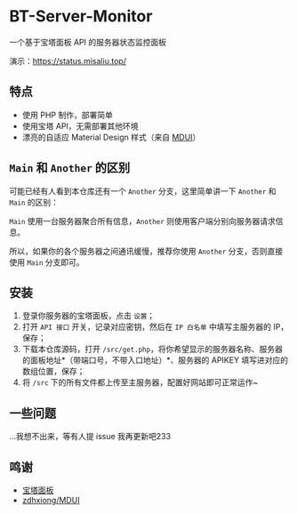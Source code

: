 # BT-Server-Monitor
一个基于宝塔面板 API 的服务器状态监控面板

演示：https://status.misaliu.top/

## 特点

- 使用 PHP 制作，部署简单
- 使用宝塔 API，无需部署其他环境
- 漂亮的自适应 Material Design 样式（来自 [MDUI](https://mdui.org)）

## `Main` 和 `Another` 的区别
可能已经有人看到本仓库还有一个 `Another` 分支，这里简单讲一下 `Another` 和 `Main` 的区别：

`Main` 使用一台服务器聚合所有信息，`Another` 则使用客户端分别向服务器请求信息。

所以，如果你的各个服务器之间通讯缓慢，推荐你使用 `Another` 分支，否则直接使用 `Main` 分支即可。

## 安装
1. 登录你服务器的宝塔面板，点击 `设置`；
2. 打开 `API 接口` 开关，记录对应密钥，然后在 `IP 白名单` 中填写主服务器的 IP，保存；
3. 下载本仓库源码，打开 `/src/get.php`，将你希望显示的服务器名称、服务器的面板地址*（带端口号，不带入口地址）*、服务器的 APIKEY 填写进对应的数组位置，保存；
4. 将 `/src` 下的所有文件都上传至主服务器，配置好网站即可正常运作~

## 一些问题
...我想不出来，等有人提 issue 我再更新吧233

## 鸣谢
- [宝塔面板](https://bt.cn)
- [zdhxiong/MDUI](https://github.com/zdhxiong/mdui)
